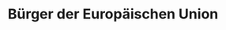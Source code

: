 ---
title: Bürger der Europäischen Union
file: D-Burger-der-EU.pdf
situace:
  - citizens-of-the-european-union
---